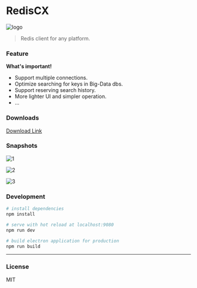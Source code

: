 # RedisCX

![logo](https://i.loli.net/2018/07/10/5b447752b3020.png)

> Redis client for any platform.

### Feature

**What's important!**

* Support multiple connections.
* Optimize searching for keys in Big-Data dbs.
* Support reserving search history.
* More lighter UI and simpler operation.
* ...

### Downloads

[Download Link](https://github.com/Sidfate/redisCX/releases)

### Snapshots

![1](https://i.loli.net/2018/08/29/5b864a207a78b.png)

![2](https://i.loli.net/2018/08/29/5b864a207c70d.png)

![3](https://i.loli.net/2018/08/29/5b864a207e6ed.png)

### Development

``` bash
# install dependencies
npm install

# serve with hot reload at localhost:9080
npm run dev

# build electron application for production
npm run build

```

---

### License

MIT